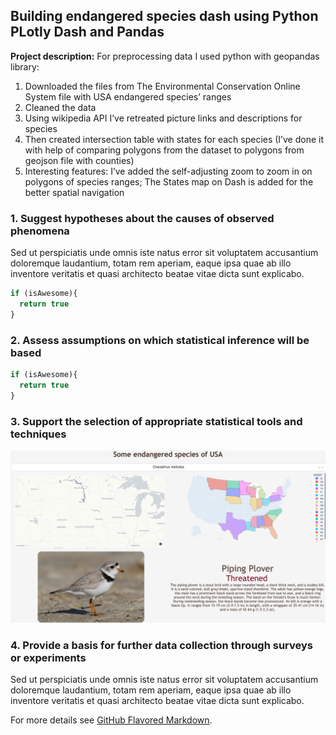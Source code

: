 ## Building endangered species dash using Python PLotly Dash and Pandas

**Project description:** For preprocessing data I used python with geopandas library:
1. Downloaded the files from The Environmental Conservation Online System file
with USA endangered species’ ranges
2. Cleaned the data
3. Using wikipedia API I’ve retreated picture links and descriptions for species
4. Then created intersection table with states for each species (I’ve done it with help of
comparing polygons from the dataset to polygons from geojson file with counties)
5. Interesting features: I’ve added the self-adjusting zoom to zoom in on polygons of
species ranges; The States map on Dash is added for the better spatial navigation

### 1. Suggest hypotheses about the causes of observed phenomena

Sed ut perspiciatis unde omnis iste natus error sit voluptatem accusantium doloremque laudantium, totam rem aperiam, eaque ipsa quae ab illo inventore veritatis et quasi architecto beatae vitae dicta sunt explicabo. 

```javascript
if (isAwesome){
  return true
}
```

### 2. Assess assumptions on which statistical inference will be based

```javascript
if (isAwesome){
  return true
}
```

### 3. Support the selection of appropriate statistical tools and techniques

<img src="images/dash_thumbnail.png?raw=true"/>

### 4. Provide a basis for further data collection through surveys or experiments

Sed ut perspiciatis unde omnis iste natus error sit voluptatem accusantium doloremque laudantium, totam rem aperiam, eaque ipsa quae ab illo inventore veritatis et quasi architecto beatae vitae dicta sunt explicabo. 

For more details see [GitHub Flavored Markdown](https://guides.github.com/features/mastering-markdown/).
